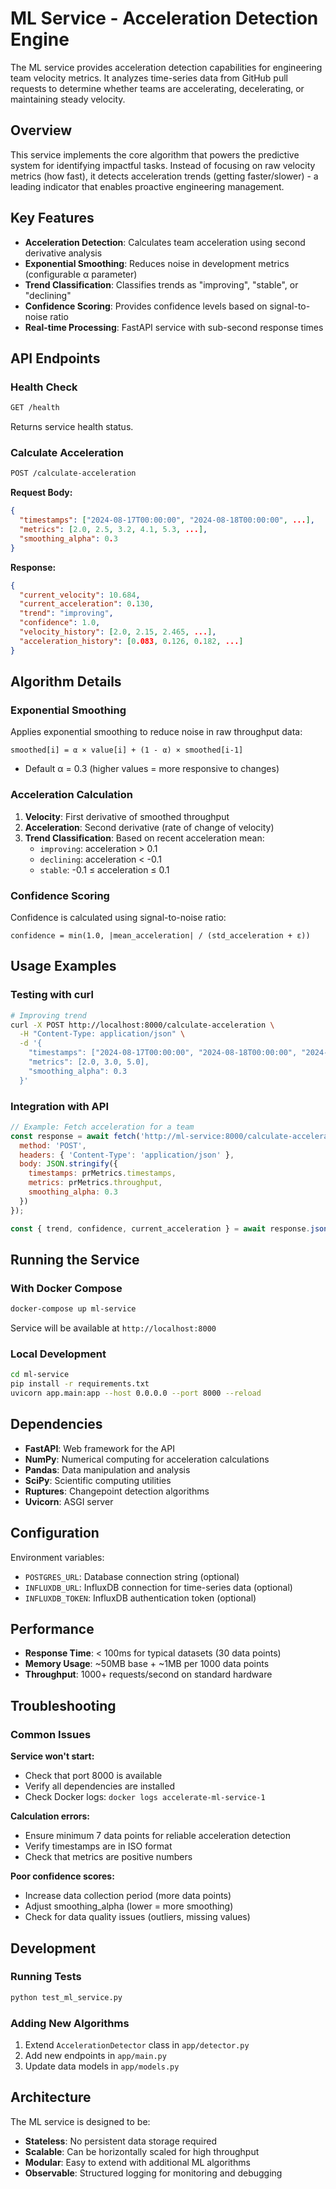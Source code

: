 # ML Service - Acceleration Detection Engine

The ML service provides acceleration detection capabilities for engineering team velocity metrics. It analyzes time-series data from GitHub pull requests to determine whether teams are accelerating, decelerating, or maintaining steady velocity.

## Overview

This service implements the core algorithm that powers the predictive system for identifying impactful tasks. Instead of focusing on raw velocity metrics (how fast), it detects acceleration trends (getting faster/slower) - a leading indicator that enables proactive engineering management.

## Key Features

- **Acceleration Detection**: Calculates team acceleration using second derivative analysis
- **Exponential Smoothing**: Reduces noise in development metrics (configurable α parameter)
- **Trend Classification**: Classifies trends as "improving", "stable", or "declining"
- **Confidence Scoring**: Provides confidence levels based on signal-to-noise ratio
- **Real-time Processing**: FastAPI service with sub-second response times

## API Endpoints

### Health Check
```bash
GET /health
```
Returns service health status.

### Calculate Acceleration
```bash
POST /calculate-acceleration
```

**Request Body:**
```json
{
  "timestamps": ["2024-08-17T00:00:00", "2024-08-18T00:00:00", ...],
  "metrics": [2.0, 2.5, 3.2, 4.1, 5.3, ...],
  "smoothing_alpha": 0.3
}
```

**Response:**
```json
{
  "current_velocity": 10.684,
  "current_acceleration": 0.130,
  "trend": "improving",
  "confidence": 1.0,
  "velocity_history": [2.0, 2.15, 2.465, ...],
  "acceleration_history": [0.083, 0.126, 0.182, ...]
}
```

## Algorithm Details

### Exponential Smoothing
Applies exponential smoothing to reduce noise in raw throughput data:
```
smoothed[i] = α × value[i] + (1 - α) × smoothed[i-1]
```
- Default α = 0.3 (higher values = more responsive to changes)

### Acceleration Calculation
1. **Velocity**: First derivative of smoothed throughput
2. **Acceleration**: Second derivative (rate of change of velocity)
3. **Trend Classification**: Based on recent acceleration mean:
   - `improving`: acceleration > 0.1
   - `declining`: acceleration < -0.1
   - `stable`: -0.1 ≤ acceleration ≤ 0.1

### Confidence Scoring
Confidence is calculated using signal-to-noise ratio:
```
confidence = min(1.0, |mean_acceleration| / (std_acceleration + ε))
```

## Usage Examples

### Testing with curl
```bash
# Improving trend
curl -X POST http://localhost:8000/calculate-acceleration \
  -H "Content-Type: application/json" \
  -d '{
    "timestamps": ["2024-08-17T00:00:00", "2024-08-18T00:00:00", "2024-08-19T00:00:00"],
    "metrics": [2.0, 3.0, 5.0],
    "smoothing_alpha": 0.3
  }'
```

### Integration with API
```javascript
// Example: Fetch acceleration for a team
const response = await fetch('http://ml-service:8000/calculate-acceleration', {
  method: 'POST',
  headers: { 'Content-Type': 'application/json' },
  body: JSON.stringify({
    timestamps: prMetrics.timestamps,
    metrics: prMetrics.throughput,
    smoothing_alpha: 0.3
  })
});

const { trend, confidence, current_acceleration } = await response.json();
```

## Running the Service

### With Docker Compose
```bash
docker-compose up ml-service
```
Service will be available at `http://localhost:8000`

### Local Development
```bash
cd ml-service
pip install -r requirements.txt
uvicorn app.main:app --host 0.0.0.0 --port 8000 --reload
```

## Dependencies

- **FastAPI**: Web framework for the API
- **NumPy**: Numerical computing for acceleration calculations
- **Pandas**: Data manipulation and analysis
- **SciPy**: Scientific computing utilities
- **Ruptures**: Changepoint detection algorithms
- **Uvicorn**: ASGI server

## Configuration

Environment variables:
- `POSTGRES_URL`: Database connection string (optional)
- `INFLUXDB_URL`: InfluxDB connection for time-series data (optional)
- `INFLUXDB_TOKEN`: InfluxDB authentication token (optional)

## Performance

- **Response Time**: < 100ms for typical datasets (30 data points)
- **Memory Usage**: ~50MB base + ~1MB per 1000 data points
- **Throughput**: 1000+ requests/second on standard hardware

## Troubleshooting

### Common Issues

**Service won't start:**
- Check that port 8000 is available
- Verify all dependencies are installed
- Check Docker logs: `docker logs accelerate-ml-service-1`

**Calculation errors:**
- Ensure minimum 7 data points for reliable acceleration detection
- Verify timestamps are in ISO format
- Check that metrics are positive numbers

**Poor confidence scores:**
- Increase data collection period (more data points)
- Adjust smoothing_alpha (lower = more smoothing)
- Check for data quality issues (outliers, missing values)

## Development

### Running Tests
```bash
python test_ml_service.py
```

### Adding New Algorithms
1. Extend `AccelerationDetector` class in `app/detector.py`
2. Add new endpoints in `app/main.py`
3. Update data models in `app/models.py`

## Architecture

The ML service is designed to be:
- **Stateless**: No persistent data storage required
- **Scalable**: Can be horizontally scaled for high throughput
- **Modular**: Easy to extend with additional ML algorithms
- **Observable**: Structured logging for monitoring and debugging